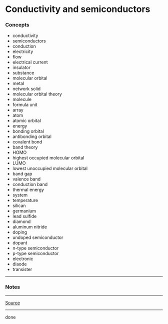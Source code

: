 # Conductivity and semiconductors

### Concepts

- conductivity
- semiconductors
- conduction
- electricity
- flow
- electrical current
- insulator
- substance
- molecular orbital
- metal
- network solid
- molecular orbital theory
- molecule
- formula unit
- array
- atom
- atomic orbital
- energy
- bonding orbital
- antibonding orbital
- covalent bond
- band theory
- HOMO
- highest occupied molecular orbital
- LUMO
- lowest unoccupied molecular orbital
- band gap
- valence band
- conduction band
- thermal energy
- system
- temperature
- silican
- germanium
- lead sulfide
- diamond
- aluminum nitride
- doping
- undoped semiconductor
- dopant
- n-type semiconductor
- p-type semiconductor
- electronic
- diaode
- transister

---

### Notes

---

[Source](https://youtu.be/5zz6LlDVRl0)

---

done